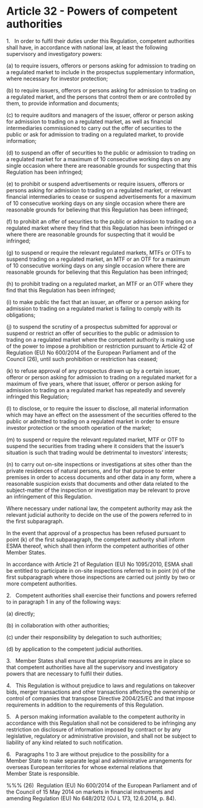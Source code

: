 # Article 32 - Powers of competent authorities


1.   In order to fulfil their duties under this Regulation, competent authorities shall have, in accordance with national law, at least the following supervisory and investigatory powers:

(a) to require issuers, offerors or persons asking for admission to trading on a regulated market to include in the prospectus supplementary information, where necessary for investor protection;

(b) to require issuers, offerors or persons asking for admission to trading on a regulated market, and the persons that control them or are controlled by them, to provide information and documents;

(c) to require auditors and managers of the issuer, offeror or person asking for admission to trading on a regulated market, as well as financial intermediaries commissioned to carry out the offer of securities to the public or ask for admission to trading on a regulated market, to provide information;

(d) to suspend an offer of securities to the public or admission to trading on a regulated market for a maximum of 10 consecutive working days on any single occasion where there are reasonable grounds for suspecting that this Regulation has been infringed;

(e) to prohibit or suspend advertisements or require issuers, offerors or persons asking for admission to trading on a regulated market, or relevant financial intermediaries to cease or suspend advertisements for a maximum of 10 consecutive working days on any single occasion where there are reasonable grounds for believing that this Regulation has been infringed;

(f) to prohibit an offer of securities to the public or admission to trading on a regulated market where they find that this Regulation has been infringed or where there are reasonable grounds for suspecting that it would be infringed;

(g) to suspend or require the relevant regulated markets, MTFs or OTFs to suspend trading on a regulated market, an MTF or an OTF for a maximum of 10 consecutive working days on any single occasion where there are reasonable grounds for believing that this Regulation has been infringed;

(h) to prohibit trading on a regulated market, an MTF or an OTF where they find that this Regulation has been infringed;

(i) to make public the fact that an issuer, an offeror or a person asking for admission to trading on a regulated market is failing to comply with its obligations;

(j) to suspend the scrutiny of a prospectus submitted for approval or suspend or restrict an offer of securities to the public or admission to trading on a regulated market where the competent authority is making use of the power to impose a prohibition or restriction pursuant to Article 42 of Regulation (EU) No 600/2014 of the European Parliament and of the Council (26), until such prohibition or restriction has ceased;

(k) to refuse approval of any prospectus drawn up by a certain issuer, offeror or person asking for admission to trading on a regulated market for a maximum of five years, where that issuer, offeror or person asking for admission to trading on a regulated market has repeatedly and severely infringed this Regulation;

(l) to disclose, or to require the issuer to disclose, all material information which may have an effect on the assessment of the securities offered to the public or admitted to trading on a regulated market in order to ensure investor protection or the smooth operation of the market;

(m) to suspend or require the relevant regulated market, MTF or OTF to suspend the securities from trading where it considers that the issuer’s situation is such that trading would be detrimental to investors’ interests;

(n) to carry out on-site inspections or investigations at sites other than the private residences of natural persons, and for that purpose to enter premises in order to access documents and other data in any form, where a reasonable suspicion exists that documents and other data related to the subject-matter of the inspection or investigation may be relevant to prove an infringement of this Regulation.

Where necessary under national law, the competent authority may ask the relevant judicial authority to decide on the use of the powers referred to in the first subparagraph.

In the event that approval of a prospectus has been refused pursuant to point (k) of the first subparagraph, the competent authority shall inform ESMA thereof, which shall then inform the competent authorities of other Member States.

In accordance with Article 21 of Regulation (EU) No 1095/2010, ESMA shall be entitled to participate in on-site inspections referred to in point (n) of the first subparagraph where those inspections are carried out jointly by two or more competent authorities.

2.   Competent authorities shall exercise their functions and powers referred to in paragraph 1 in any of the following ways:

(a) directly;

(b) in collaboration with other authorities;

(c) under their responsibility by delegation to such authorities;

(d) by application to the competent judicial authorities.

3.   Member States shall ensure that appropriate measures are in place so that competent authorities have all the supervisory and investigatory powers that are necessary to fulfil their duties.

4.   This Regulation is without prejudice to laws and regulations on takeover bids, merger transactions and other transactions affecting the ownership or control of companies that transpose Directive 2004/25/EC and that impose requirements in addition to the requirements of this Regulation.

5.   A person making information available to the competent authority in accordance with this Regulation shall not be considered to be infringing any restriction on disclosure of information imposed by contract or by any legislative, regulatory or administrative provision, and shall not be subject to liability of any kind related to such notification.

6.   Paragraphs 1 to 3 are without prejudice to the possibility for a Member State to make separate legal and administrative arrangements for overseas European territories for whose external relations that Member State is responsible.

%%% (26)  Regulation (EU) No 600/2014 of the European Parliament and of the Council of 15 May 2014 on markets in financial instruments and amending Regulation (EU) No 648/2012 (OJ L 173, 12.6.2014, p. 84).
